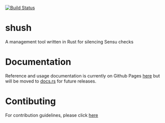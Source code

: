 [![Build Status](https://travis-ci.org/threatstack/shush.svg?branch=master)](https://travis-ci.org/threatstack/shush)

# shush
A management tool written in Rust for silencing Sensu checks

# Documentation
Reference and usage documentation is currently on Github Pages [here](https://threatstack.github.io/shush/shush/index.html)
but will be moved to [docs.rs](https://docs.rs) for future releases.

# Contibuting
For contribution guidelines, please click [here](CONTRIBUTING.md)
